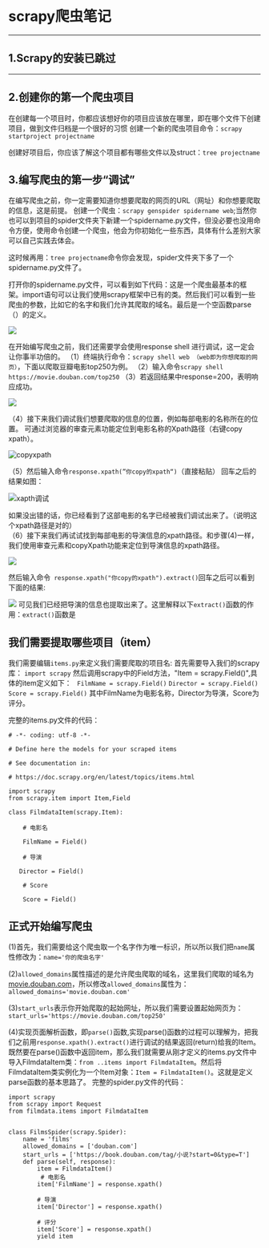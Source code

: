 
# scrapy爬虫笔记

-------


## 1.Scrapy的安装已跳过
-----------
## 2.创建你的第一个爬虫项目

 在创建每一个项目时，你都应该想好你的项目应该放在哪里，即在哪个文件下创建项目，做到文件归档是一个很好的习惯
 创建一个新的爬虫项目命令：```scrapy startproject projectname```

 创建好项目后，你应该了解这个项目都有哪些文件以及struct：```tree projectname```

## 3.编写爬虫的第一步“调试”
在编写爬虫之前，你一定需要知道你想要爬取的网页的URL（网址）和你想要爬取的信息，这是前提。
 创建一个爬虫：```scrapy genspider spidername web```;当然你也可以到项目的spider文件夹下新建一个spidername.py文件，但没必要也没用命令方便，使用命令创建一个爬虫，他会为你初始化一些东西，具体有什么差别大家可以自己实践去体会。
<!--（解释以下创建爬虫项目和创建一个爬虫有什么区别：项目是由Item和若干爬虫构成的，这一点不理解也不重要）-->

这时候再用：```tree projectname```命令你会发现，spider文件夹下多了一个spidername.py文件了。

打开你的spidername.py文件，可以看到如下代码：这是一个爬虫最基本的框架。import语句可以让我们使用scrapy框架中已有的类。然后我们可以看到一些爬虫的参数，比如它的名字和我们允许其爬取的域名。最后是一个空函数parse（）的定义。

![](E:\markdown笔记\scrapy笔记\scrapy笔记图片\spider框架.png)






 在开始编写爬虫之前，我们还需要学会使用response shell 进行调试，这一定会让你事半功倍的。
（1）终端执行命令：```scrapy shell web （web即为你想爬取的网页）```，下面以爬取豆瓣电影top250为例。
（2）输入命令```scrapy shell https://movie.douban.com/top250```
（3）若返回结果中response=200，表明响应成功。

![](E:\markdown笔记\scrapy笔记\scrapy笔记图片\response.png)




（4）接下来我们调试我们想要爬取的信息的位置，例如每部电影的名称所在的位置。
   可通过浏览器的审查元素功能定位到电影名称的Xpath路径（右键copy xpath）。

![copyxpath](E:\markdown笔记\scrapy笔记\scrapy笔记图片\\copyxpath.png)



（5）然后输入命令```response.xpath(”你copy的xpath“)```（直接粘贴）
    回车之后的结果如图：

![xapth调试](E:\markdown笔记\scrapy笔记\scrapy笔记图片\xapth调试.png)

​    如果没出错的话，你已经看到了这部电影的名字已经被我们调试出来了。（说明这个xpath路径是对的）
​    
（6）接下来我们再试试找到每部电影的导演信息的xpath路径。和步骤(4)一样，我们使用审查元素和copyXpath功能来定位到导演信息的xpath路径。

![](E:\markdown笔记\scrapy笔记\scrapy笔记图片\xpath导演.png)

然后输入命令``` response.xpath("你copy的xpath").extract()```回车之后可以看到下面的结果:

![](E:\markdown笔记\scrapy笔记\scrapy笔记图片\xpath导演结果.png)
可见我们已经把导演的信息也提取出来了。这里解释以下```extract()```函数的作用：```extract()```函数是

## 我们需要提取哪些项目（item）
我们需要编辑```items.py```来定义我们需要爬取的项目名:
首先需要导入我们的scrapy库：
```import scrapy```
然后调用scrapy中的Field方法，"Item = scrapy.Field()",具体的item定义如下：
   ``` FilmName = scrapy.Field()```
   ```Director = scrapy.Field()```
   ```Score = scrapy.Field()```
其中FilmName为电影名称，Director为导演，Score为评分。

完整的items.py文件的代码：

```
# -*- coding: utf-8 -*-

# Define here the models for your scraped items

# See documentation in:

# https://doc.scrapy.org/en/latest/topics/items.html

import scrapy
from scrapy.item import Item,Field

class FilmdataItem(scrapy.Item):

    # 电影名

​    FilmName = Field()

    # 导演

​   Director = Field()

    # Score

​    Score = Field()
```




## 正式开始编写爬虫
(1)首先，我们需要给这个爬虫取一个名字作为唯一标识，所以所以我们把```name```属性修改为：
​```name='你的爬虫名字'```

(2)```allowed_domains```属性描述的是允许爬虫爬取的域名，这里我们爬取的域名为 
[movie.douban.com]()，所以修改```allowed_domains```属性为：
​```allowed_domains='movie.douban.com'```

(3)```start_urls```表示你开始爬取的起始网址，所以我们需要设置起始网页为：
​```start_urls='https://movie.douban.com/top250'```

(4)实现页面解析函数，即```parse()```函数,实现parse()函数的过程可以理解为，把我们之前用```response.xpath().extract()```进行调试的结果返回(return)给我的Item。既然要在parse()函数中返回item，那么我们就需要从刚才定义的items.py文件中导入FilmdataItem类：```from ..items import FilmdataItem```。然后将FilmdataItem类实例化为一个Item对象：```Item = FilmdataItem()```。这就是定义parse函数的基本思路了。
完整的spider.py文件的代码：
```
import scrapy
from scrapy import Request
from filmdata.items import FilmdataItem


class FilmsSpider(scrapy.Spider):
    name = 'films'
    allowed_domains = ['douban.com']
    start_urls = ['https://book.douban.com/tag/小说?start=0&type=T']
    def parse(self, response):
        item = FilmdataItem()
         # 电影名
        item['FilmName'] = response.xpath()
            
        # 导演
        item['Director'] = response.xpath()

        # 评分
        item['Score'] = response.xpath()
        yield item
```















```

```
